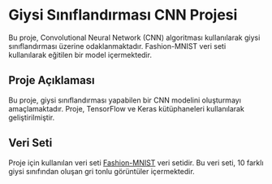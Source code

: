 # Giysi Sınıflandırması CNN Projesi

Bu proje, Convolutional Neural Network (CNN) algoritması kullanılarak giysi sınıflandırması üzerine odaklanmaktadır. Fashion-MNIST veri seti kullanılarak eğitilen bir model içermektedir.

## Proje Açıklaması

Bu proje, giysi sınıflandırması yapabilen bir CNN modelini oluşturmayı amaçlamaktadır. Proje, TensorFlow ve Keras kütüphaneleri kullanılarak geliştirilmiştir.

## Veri Seti

Proje için kullanılan veri seti [Fashion-MNIST](https://github.com/zalandoresearch/fashion-mnist) veri setidir. Bu veri seti, 10 farklı giysi sınıfından oluşan gri tonlu görüntüler içermektedir.





